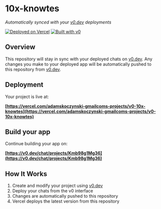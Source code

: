 # 10x-knowtes

*Automatically synced with your [v0.dev](https://v0.dev) deployments*

[![Deployed on Vercel](https://img.shields.io/badge/Deployed%20on-Vercel-black?style=for-the-badge&logo=vercel)](https://vercel.com/adamskoczynski-gmailcoms-projects/v0-10x-knowtes)
[![Built with v0](https://img.shields.io/badge/Built%20with-v0.dev-black?style=for-the-badge)](https://v0.dev/chat/projects/Kmb98g1Mg36)

## Overview

This repository will stay in sync with your deployed chats on [v0.dev](https://v0.dev).
Any changes you make to your deployed app will be automatically pushed to this repository from [v0.dev](https://v0.dev).

## Deployment

Your project is live at:

**[https://vercel.com/adamskoczynski-gmailcoms-projects/v0-10x-knowtes](https://vercel.com/adamskoczynski-gmailcoms-projects/v0-10x-knowtes)**

## Build your app

Continue building your app on:

**[https://v0.dev/chat/projects/Kmb98g1Mg36](https://v0.dev/chat/projects/Kmb98g1Mg36)**

## How It Works

1. Create and modify your project using [v0.dev](https://v0.dev)
2. Deploy your chats from the v0 interface
3. Changes are automatically pushed to this repository
4. Vercel deploys the latest version from this repository